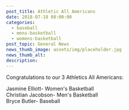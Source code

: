 ```yaml
---
post_title: Athletic All Americans
date: 2018-07-18 08:00:00
categories:
  - baseball
  - mens-basketball
  - womens-basketball
post_topic: General News
news_thumb_image: assets/img/placeholder.jpg
news_thumb_alt:
description:
---
```


Congratulations to our 3 Athletics All Americans:

Jasmine Elliott- Women's Basketball<br>Christian Jacobson- Men's Basketball<br>Bryce Butler- Baseball
